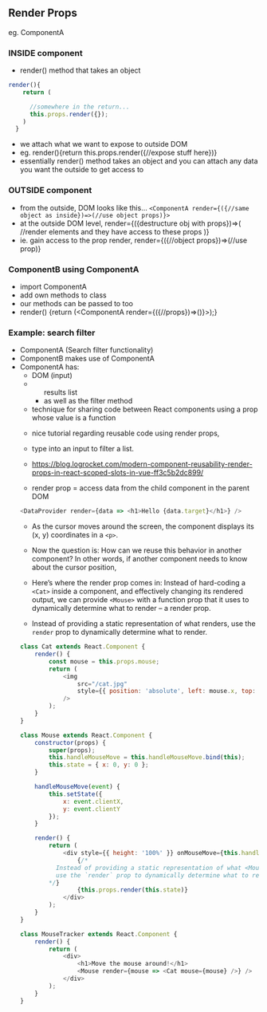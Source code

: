 ## Render Props

eg. ComponentA

### INSIDE component

- render() method that takes an object

```js
render(){
    return (

      //somewhere in the return...
      this.props.render({});
    )
  }
```

- we attach what we want to expose to outside DOM
- eg. render(){return this.props.render({//expose stuff here})}
- essentially render() method takes an object and you can attach any data you want the outside to get access to

### OUTSIDE component

- from the outside, DOM looks like this... `<ComponentA render={({//same object as inside})=>(//use object props)}>`
- at the outside DOM level, render={({destructure obj with props})=>(
  //render elements and they have access to these props
  )}
- ie. gain access to the prop render, render={({//object props})=>(//use prop)}

### ComponentB using ComponentA

- import ComponentA
- add own methods to class
- our methods can be passed to <ComponentA> too
- render() {return (<ComponentA render={({//props})=>()}>);}

### Example: search filter

- ComponentA (Search filter functionality)
- ComponentB makes use of ComponentA
- ComponentA has:
  - DOM (input)
  - <UL> results list
  - as well as the filter method

* technique for sharing code between React components using a prop whose value is a function

- nice tutorial regarding reusable code using render props,
- type into an input to filter a list.

- https://blog.logrocket.com/modern-component-reusability-render-props-in-react-scoped-slots-in-vue-ff3c5b2dc899/

- render prop = access data from the child component in the parent DOM

```js
<DataProvider render={data => <h1>Hello {data.target}</h1>} />
```

- As the cursor moves around the screen, the component displays its (x, y) coordinates in a `<p>`.

- Now the question is: How can we reuse this behavior in another component? In other words, if another component needs to know about the cursor position,

- Here’s where the render prop comes in: Instead of hard-coding a `<Cat>` inside a <Mouse> component, and effectively changing its rendered output, we can provide `<Mouse>` with a function prop that it uses to dynamically determine what to render – a render prop.

* Instead of providing a static representation of what <Mouse> renders, use the `render` prop to dynamically determine what to render.

```js
class Cat extends React.Component {
	render() {
		const mouse = this.props.mouse;
		return (
			<img
				src="/cat.jpg"
				style={{ position: 'absolute', left: mouse.x, top: mouse.y }}
			/>
		);
	}
}
```

```js
class Mouse extends React.Component {
	constructor(props) {
		super(props);
		this.handleMouseMove = this.handleMouseMove.bind(this);
		this.state = { x: 0, y: 0 };
	}

	handleMouseMove(event) {
		this.setState({
			x: event.clientX,
			y: event.clientY
		});
	}

	render() {
		return (
			<div style={{ height: '100%' }} onMouseMove={this.handleMouseMove}>
				{/*
          Instead of providing a static representation of what <Mouse> renders,
          use the `render` prop to dynamically determine what to render.
        */}
				{this.props.render(this.state)}
			</div>
		);
	}
}
```

```js
class MouseTracker extends React.Component {
	render() {
		return (
			<div>
				<h1>Move the mouse around!</h1>
				<Mouse render={mouse => <Cat mouse={mouse} />} />
			</div>
		);
	}
}
```
